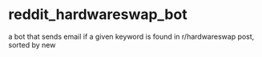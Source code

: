 # reddit_hardwareswap_bot
a bot that sends email if a given keyword is found in r/hardwareswap post, sorted by new
